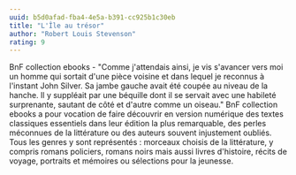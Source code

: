 ```yaml
---
uuid: b5d0afad-fba4-4e5a-b391-cc925b1c30eb
title: "L'Île au trésor"
author: "Robert Louis Stevenson"
rating: 9
---
```


BnF collection ebooks - "Comme j'attendais ainsi, je vis s'avancer vers moi un homme qui sortait d'une pièce voisine et dans lequel je reconnus à l'instant John Silver. Sa jambe gauche avait été coupée au niveau de la hanche. Il y suppléait par une béquille dont il se servait avec une habileté surprenante, sautant de côté et d'autre comme un oiseau." BnF collection ebooks a pour vocation de faire découvrir en version numérique des textes classiques essentiels dans leur édition la plus remarquable, des perles méconnues de la littérature ou des auteurs souvent injustement oubliés. Tous les genres y sont représentés : morceaux choisis de la littérature, y compris romans policiers, romans noirs mais aussi livres d'histoire, récits de voyage, portraits et mémoires ou sélections pour la jeunesse.